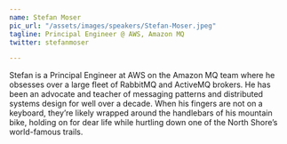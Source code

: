 ```yaml
---
name: Stefan Moser
pic_url: "/assets/images/speakers/Stefan-Moser.jpeg"
tagline: Principal Engineer @ AWS, Amazon MQ
twitter: stefanmoser

---
```

Stefan is a Principal Engineer at AWS on the Amazon MQ team where he obsesses over a large fleet of RabbitMQ and ActiveMQ brokers. He has been an advocate and teacher of messaging patterns and distributed systems design for well over a decade. When his fingers are not on a keyboard, they’re likely wrapped around the handlebars of his mountain bike, holding on for dear life while hurtling down one of the North Shore’s world-famous trails.
